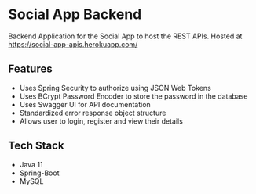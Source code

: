 # Social App Backend
Backend Application for the Social App to host the REST APIs. 
Hosted at https://social-app-apis.herokuapp.com/

## Features 
* Uses Spring Security to authorize using JSON Web Tokens
* Uses BCrypt Password Encoder to store the password in the database
* Uses Swagger UI for API documentation
* Standardized error response object structure
* Allows user to login, register and view their details

## Tech Stack
* Java 11
* Spring-Boot
* MySQL
